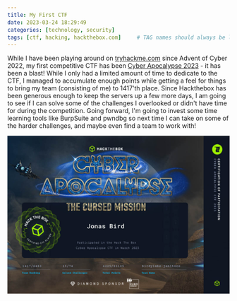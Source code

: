 ```yaml
---
title: My First CTF
date: 2023-03-24 18:29:49 
categories: [technology, security]
tags: [ctf, hacking, hackthebox.com]     # TAG names should always be lowercase
---
```


While I have been playing around on [tryhackme.com](https://www.tryhackme.com) since Advent of Cyber 2022, my first competitive CTF has been [Cyber Apocalypse 2023](https://www.hackthebox.com/blog/cyber-apocalypse-2023-news) - it has been a blast! While I only had a limited amount of time to dedicate to the CTF, I managed to accumulate enough points while getting a feel for things to bring my team (consisting of me) to 1417'th place. Since Hackthebox has been generous enough to keep the servers up a few more days, I am going to see if I can solve some of the challenges I overlooked or didn't have time for during the competition. Going forward, I'm going to invest some time learning tools like BurpSuite and pwndbg so next time I can take on some of the harder challenges, and maybe even find a team to work with!  

![Certificate of participation](/assets/img/Cyber-Apocalypse-CTF-2023-jonasbird.jpg)



